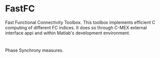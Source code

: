 # FastFC
Fast Functional Connectivity Toolbox. This toolbox implements efficient C computing of different FC indices. It does so through C-MEX external interface appi and within Matlab's development environment.
#
Phase Synchrony measures.


